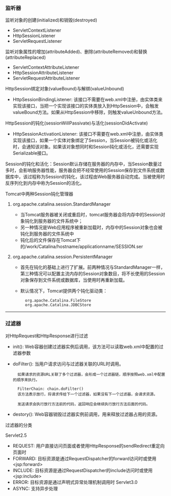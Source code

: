 
### 监听器

监听对象的创建(initialized)和销毁(destroyed)
- ServletContextListener
- HttpSessionListener
- ServletRequestListener

监听对象属性的增加(attributeAdded)、删除(attributeRemoved)和替换(attributeReplaced)
- ServletContextAttributeListener
- HttpSessionAttributeListener
- ServletRequestAttributeListener

HttpSession绑定对象(valueBound)与解绑(valueUnbound)
- HttpSessionBindingListener: 该接口不需要在web.xml中注册，由实体类来实现该接口，当把一个实现该接口的实体类放入到HttpSession中，会触发valueBound方法。如果从HttpSession中移除，则触发valueUnbound方法。

HttpSession的钝化(sessionWillPassivate)与活化(sessionDidActivate)
- HttpSessionActivationListener: 该接口不需要在web.xml中注册，由实体类实现该接口，如果一个实体对象绑定了Session，当Session被钝化或活化时，会通知该对象。如果该对象想同时和Session钝化或活化，还需要实现Serializable接口。

Session的钝化和活化：Session默认存储在服务器的内存中，当Session数量过多时，会影响服务器性能，服务器会把不经常使用的Session保存到文件系统或数据库中，该过程称为Session的钝化，该过程由Web服务器自动完成。当被使用时反序列化到内存中称为Session的活化。

Tomcat中两种Session钝化管理器
1. org.apache.catalina.session.StandardManager
    - 当Tomcat服务器被关闭或重启时，tomcat服务器会将内存中的Session对象钝化到服务器的文件系统中；
    - 另一种情况是Web应用程序被重新加载时，内存中的Session对象也会被钝化到服务器的文件系统中
    - 钝化后的文件保存在Tomcat下的/work/Catalina/hostname/applicationname/SESSION.ser

2. org.apache.catalina.session.PersistentManager

    - 首先在钝化的基础上进行了扩展。前两种情况与StandardManager一样，第三种情况可以配置主流内存的Session对象数目，将不长使用的Session对象保存到文件系统或数据库，当使用时再重新加载。
    - 默认情况下，Tomcat提供两个钝化驱动类：

            org.apache.Catalina.FileStore
            org.apache.Catalina.JDBCStore

- - -
### 过滤器

对HttpRequest和HttpResponse进行过滤

- init(): Web容器创建过滤器实例后调用，该方法可以读取web.xml中配置的过滤器参数
- doFilter(): 当用户请求访问与过滤器关联的URL时调用。

        如果请求的资源URL关联了多个过滤器，会形成一个过滤器链，顺序按照web.xml中配置的顺序来执行。

        FilterChain: chain.doFilter()
        该方法表示放行，将请求传给下一个过滤器，如果没有下一个过滤器，会请求资源。

        发送请求会执行放行方法前的代码，返回响应会继续执行放行方法后面的代码。

- destory(): Web容器销毁过滤器实例前调用，用来释放过滤器占用的资源。

过滤器的分类

Servlet2.5
- REQUEST: 用户直接访问页面或者使用HttpResponse的sendRedirect重定向页面时
- FORWARD: 目标资源是通过RequestDispatcher的forward访问时或使用\<jsp:forward\>
- INCLUDE: 目标资源是通过RequestDispatcher的include访问时或使用\<jsp:include\>
- ERROR: 目标资源是通过声明式异常处理机制调用时
Servlet3.0
- ASYNC: 支持异步处理